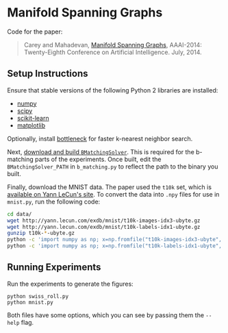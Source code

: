 # Manifold Spanning Graphs

Code for the paper:
 > Carey and Mahadevan, [Manifold Spanning Graphs](http://people.cs.umass.edu/~ccarey/pubs/msg.pdf), AAAI-2014: Twenty-Eighth Conference on Artificial Intelligence. July, 2014.


## Setup Instructions

Ensure that stable versions of the following Python 2 libraries are installed:

 * [numpy](http://www.numpy.org/)
 * [scipy](http://www.scipy.org/)
 * [scikit-learn](http://scikit-learn.org/)
 * [matplotlib](http://matplotlib.org/)

Optionally, install [bottleneck](https://pypi.python.org/pypi/Bottleneck)
for faster k-nearest neighbor search.

Next, [download and build `BMatchingSolver`](https://github.com/berty38/BMatchingSolver).
This is required for the b-matching parts of the experiments.
Once built, edit the `BMatchingSolver_PATH` in `b_matching.py` to reflect
the path to the binary you built.

Finally, download the MNIST data.
The paper used the `t10k` set,
which is [available on Yann LeCun's site](http://yann.lecun.com/exdb/mnist/).
To convert the data into `.npy` files for use in `mnist.py`,
run the following code:

```bash
cd data/
wget http://yann.lecun.com/exdb/mnist/t10k-images-idx3-ubyte.gz
wget http://yann.lecun.com/exdb/mnist/t10k-labels-idx1-ubyte.gz
gunzip t10k-*-ubyte.gz
python -c 'import numpy as np; x=np.fromfile("t10k-images-idx3-ubyte", dtype=np.uint8); np.save("test_data", x[16:].reshape((10000,28,28),order="C"))'
python -c 'import numpy as np; x=np.fromfile("t10k-labels-idx1-ubyte", dtype=np.uint8); np.save("test_labels", x[8:])'
```

## Running Experiments

Run the experiments to generate the figures:

    python swiss_roll.py
    python mnist.py

Both files have some options,
which you can see by passing them the `--help` flag.
